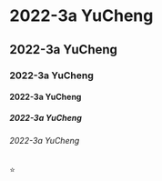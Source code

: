 # 2022-3a YuCheng
## 2022-3a YuCheng
### 2022-3a YuCheng
#### 2022-3a YuCheng
##### 2022-3a YuCheng
###### 2022-3a YuCheng

:star:
